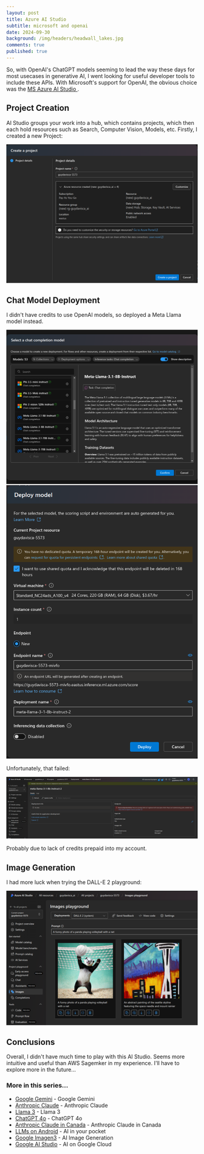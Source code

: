 ```yaml
---
layout: post
title: Azure AI Studio
subtitle: microsoft and openai
date: 2024-09-30
background: /img/headers/headwall_lakes.jpg
comments: true
published: true
---
```


So, with OpenAI's ChatGPT models seeming to lead the way these days for most usecases in generative AI, I went looking for useful developer tools to include these APIs.  With Microsoft's support for OpenAI, the obvious choice was the [MS Azure AI Studio ](https://ai.azure.com/).

## Project Creation

AI Studio groups your work into a hub, which contains projects, which then each hold resources such as Search, Computer Vision, Models, etc. Firstly, I created a new Project:

<img src="/img/posts/azure-ai-studio-create-project.png" class="img-fluid" />


## Chat Model Deployment

I didn't have credits to use OpenAI models, so deployed a Meta Llama model instead.

<img src="/img/posts/azure-ai-studio-deploy-llama1.png" class="img-fluid" />

<img src="/img/posts/azure-ai-studio-deploy-llama2.png" class="img-fluid" />

Unfortunately, that failed:

<img src="/img/posts/azure-ai-studio-deploy-llama3.png" class="img-fluid" />

Probably due to lack of credits prepaid into my account.

## Image Generation

I had more luck when trying the DALL-E 2 playground:

<img src="/img/posts/azure-ai-studio-create-image.png" class="img-fluid" />

## Conclusions

Overall, I didn't have much time to play with this AI Studio.  Seems more intuitive and useful than AWS Sagemker in my experience.  I'll have to explore more in the future...

### More in this series...
* [Google Gemini](/2024/02/16/google-gemini) - Google Gemini
* [Anthropic Claude](/2024/03/04/anthropic-claude) - Anthropic Claude
* [Llama 3](/2024/04/19/llama-3) - Llama 3
* [ChatGPT 4o](/2024/05/21/chatgpt-4o) - ChatGPT 4o
* [Anthropic Claude in Canada](/2024/06/05/anthropic-claude-canada) - Anthropic Claude in Canada
* [LLMs on Android](/2024/07/18/llms-on-android) - AI in your pocket
* [Google Imagen3](/2024/08/28/google-imgen3) - AI Image Generation
* [Google AI Studio](/2024/12/08/google-ai-studio) - AI on Google Cloud
